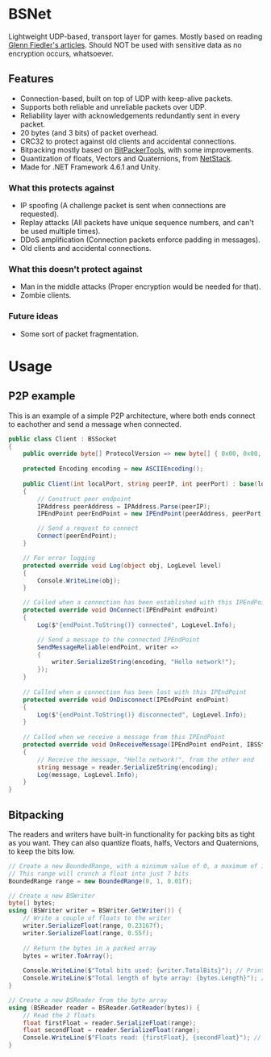 # BSNet
Lightweight UDP-based, transport layer for games.
Mostly based on reading [Glenn Fiedler's articles](https://gafferongames.com).
Should NOT be used with sensitive data as no encryption occurs, whatsoever.

## Features
* Connection-based, built on top of UDP with keep-alive packets.
* Supports both reliable and unreliable packets over UDP.
* Reliability layer with acknowledgements redundantly sent in every packet.
* 20 bytes (and 3 bits) of packet overhead.
* CRC32 to protect against old clients and accidental connections.
* Bitpacking mostly based on [BitPackerTools](https://github.com/LazyBui/BitPackerTools), with some improvements.
* Quantization of floats, Vectors and Quaternions, from [NetStack](https://github.com/nxrighthere/NetStack).
* Made for .NET Framework 4.6.1 and Unity.

### What this protects against
* IP spoofing (A challenge packet is sent when connections are requested).
* Replay attacks (All packets have unique sequence numbers, and can't be used multiple times).
* DDoS amplification (Connection packets enforce padding in messages).
* Old clients and accidental connections.

### What this doesn't protect against
* Man in the middle attacks (Proper encryption would be needed for that).
* Zombie clients.

### Future ideas
* Some sort of packet fragmentation.

# Usage
## P2P example
This is an example of a simple P2P architecture, where both ends connect to eachother and send a message when connected.
```csharp
public class Client : BSSocket
{
    public override byte[] ProtocolVersion => new byte[] { 0x00, 0x00, 0x00, 0x01 };
    
    protected Encoding encoding = new ASCIIEncoding();
    
    public Client(int localPort, string peerIP, int peerPort) : base(localPort)
    {
        // Construct peer endpoint
        IPAddress peerAddress = IPAddress.Parse(peerIP);
        IPEndPoint peerEndPoint = new IPEndPoint(peerAddress, peerPort);

        // Send a request to connect
        Connect(peerEndPoint);
    }

    // For error logging
    protected override void Log(object obj, LogLevel level)
    {
        Console.WriteLine(obj);
    }

    // Called when a connection has been established with this IPEndPoint
    protected override void OnConnect(IPEndPoint endPoint)
    {
        Log($"{endPoint.ToString()} connected", LogLevel.Info);

        // Send a message to the connected IPEndPoint
        SendMessageReliable(endPoint, writer =>
        {
            writer.SerializeString(encoding, "Hello network!");
        });
    }
	
    // Called when a connection has been lost with this IPEndPoint
    protected override void OnDisconnect(IPEndPoint endPoint)
    {
        Log($"{endPoint.ToString()} disconnected", LogLevel.Info);
    }
	
    // Called when we receive a message from this IPEndPoint
    protected override void OnReceiveMessage(IPEndPoint endPoint, IBSStream reader)
    {
        // Receive the message, "Hello network!", from the other end
        string message = reader.SerializeString(encoding);
        Log(message, LogLevel.Info);
    }
}
```

## Bitpacking
The readers and writers have built-in functionality for packing bits as tight as you want.
They can also quantize floats, halfs, Vectors and Quaternions, to keep the bits low.
```csharp
// Create a new BoundedRange, with a minimum value of 0, a maximum of 1 and 0.01 in precision
// This range will crunch a float into just 7 bits
BoundedRange range = new BoundedRange(0, 1, 0.01f);

// Create a new BSWriter
byte[] bytes;
using (BSWriter writer = BSWriter.GetWriter()) {
    // Write a couple of floats to the writer
    writer.SerializeFloat(range, 0.23167f);
    writer.SerializeFloat(range, 0.55f);
    
    // Return the bytes in a packed array
    bytes = writer.ToArray();
    
    Console.WriteLine($"Total bits used: {writer.TotalBits}"); // Prints 14
    Console.WriteLine($"Total length of byte array: {bytes.Length}"); // Prints 2
}

// Create a new BSReader from the byte array
using (BSReader reader = BSReader.GetReader(bytes)) {
    // Read the 2 floats
    float firstFloat = reader.SerializeFloat(range);
    float secondFloat = reader.SerializeFloat(range);
    Console.WriteLine($"Floats read: {firstFloat}, {secondFloat}"); // Prints 0.23 and 0.55
}
```